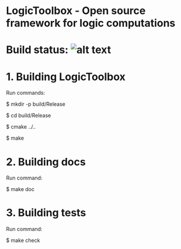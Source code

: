 # LogicToolbox - Open source framework for logic computations
# Build status: ![alt text](https://travis-ci.org/dinkoosmankovic/LogicToolbox.svg?branch=master)

# 1. Building LogicToolbox

Run commands:

  $ mkdir -p build/Release

  $ cd build/Release

  $ cmake ../..

  $ make


# 2. Building docs

Run command:

  $ make doc


# 3. Building tests

Run command: 

  $ make check

